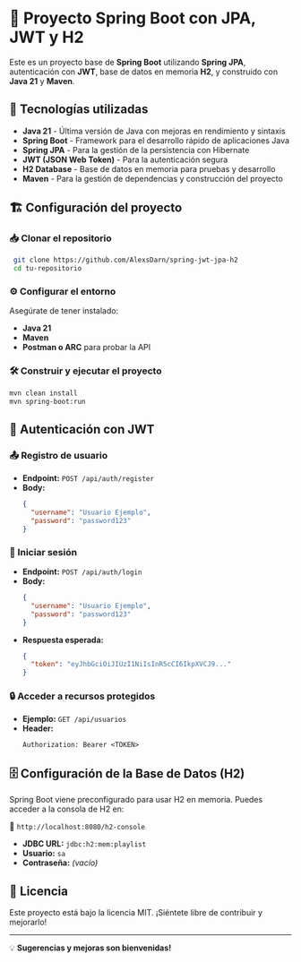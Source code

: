 # 🚀 Proyecto Spring Boot con JPA, JWT y H2

Este es un proyecto base de **Spring Boot** utilizando **Spring JPA**, autenticación con **JWT**, base de datos en memoria **H2**, y construido con **Java 21** y **Maven**.

## 📌 Tecnologías utilizadas

- **Java 21** - Última versión de Java con mejoras en rendimiento y sintaxis
- **Spring Boot** - Framework para el desarrollo rápido de aplicaciones Java
- **Spring JPA** - Para la gestión de la persistencia con Hibernate
- **JWT (JSON Web Token)** - Para la autenticación segura
- **H2 Database** - Base de datos en memoria para pruebas y desarrollo
- **Maven** - Para la gestión de dependencias y construcción del proyecto

## 🏗️ Configuración del proyecto

### 📥 Clonar el repositorio
```sh
 git clone https://github.com/AlexsDarn/spring-jwt-jpa-h2
 cd tu-repositorio
```

### ⚙️ Configurar el entorno
Asegúrate de tener instalado:
- **Java 21**
- **Maven**
- **Postman o ARC** para probar la API

### 🛠️ Construir y ejecutar el proyecto
```sh
mvn clean install
mvn spring-boot:run
```

## 🔑 Autenticación con JWT

### 📤 Registro de usuario
- **Endpoint:** `POST /api/auth/register`
- **Body:**
  ```json
  {
    "username": "Usuario Ejemplo",
    "password": "password123"
  }
  ```

### 🔐 Iniciar sesión
- **Endpoint:** `POST /api/auth/login`
- **Body:**
  ```json
  {
    "username": "Usuario Ejemplo",
    "password": "password123"
  }
  ```
- **Respuesta esperada:**
  ```json
  {
    "token": "eyJhbGciOiJIUzI1NiIsInR5cCI6IkpXVCJ9..."
  }
  ```

### 🔒 Acceder a recursos protegidos
- **Ejemplo:** `GET /api/usuarios`
- **Header:**
  ```
  Authorization: Bearer <TOKEN>
  ```

## 🗄️ Configuración de la Base de Datos (H2)

Spring Boot viene preconfigurado para usar H2 en memoria. Puedes acceder a la consola de H2 en:

🔗 `http://localhost:8080/h2-console`

- **JDBC URL:** `jdbc:h2:mem:playlist`
- **Usuario:** `sa`
- **Contraseña:** *(vacío)*

## 📜 Licencia
Este proyecto está bajo la licencia MIT. ¡Siéntete libre de contribuir y mejorarlo!

---

💡 **Sugerencias y mejoras son bienvenidas!**

